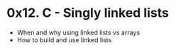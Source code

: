# 0x12. C - Singly linked lists

- When and why using linked lists vs arrays
- How to build and use linked lists
